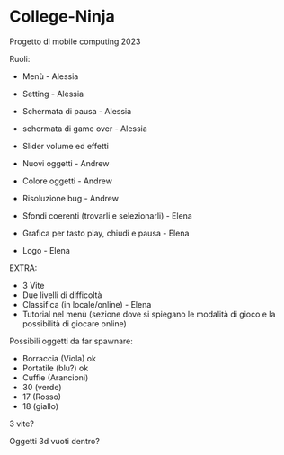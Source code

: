 # College-Ninja
Progetto di mobile computing 2023

Ruoli: 
- Menù - Alessia	
- Setting - Alessia
- Schermata di pausa - Alessia
- schermata di game over - Alessia
- Slider volume ed effetti

- Nuovi oggetti - Andrew
- Colore oggetti - Andrew
- Risoluzione bug - Andrew
 
- Sfondi coerenti (trovarli e selezionarli) - Elena
- Grafica per tasto play, chiudi e pausa - Elena
- Logo - Elena

EXTRA:
- 3 Vite
- Due livelli di difficoltà
- Classifica (in locale/online) - Elena
- Tutorial nel menù (sezione dove si spiegano le modalità di gioco e la possibilità di giocare online)


Possibili oggetti da far spawnare:
 - Borraccia (Viola)   ok
 - Portatile (blu?)    ok
 - Cuffie (Arancioni)  
 - 30 (verde)
 - 17 (Rosso)
 - 18 (giallo)

3 vite?

Oggetti 3d vuoti dentro?



